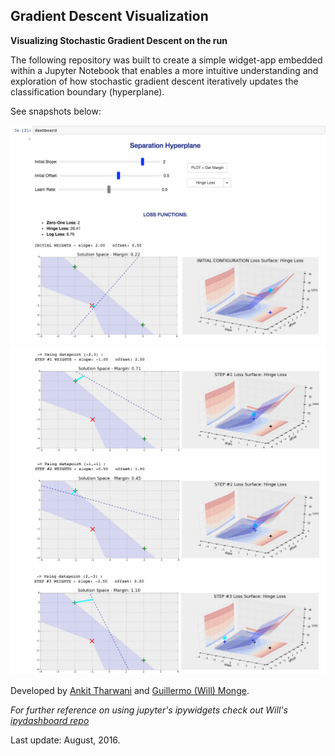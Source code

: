 ## Gradient Descent Visualization

**Visualizing Stochastic Gradient Descent on the run**

The following repository was built to create a simple widget-app embedded within a Jupyter Notebook that enables a more intuitive understanding and exploration of how stochastic gradient descent iteratively updates the classification boundary (hyperplane).


See snapshots below:

![Dashboard Example - 1](img/snapshot_1.jpg)
![Dashboard Example - 2](img/snapshot_2.jpg)
![Dashboard Example - 3](img/snapshot_3.jpg)


Developed by [Ankit Tharwani](https://github.com/ankittharwani) and [Guillermo (Will) Monge](https://github.com/WillahScott).  


*For further reference on using jupyter's ipywidgets check out Will's [ipydashboard repo](https://github.com/WillahScott/ipydashboards)*

Last update: August, 2016.
